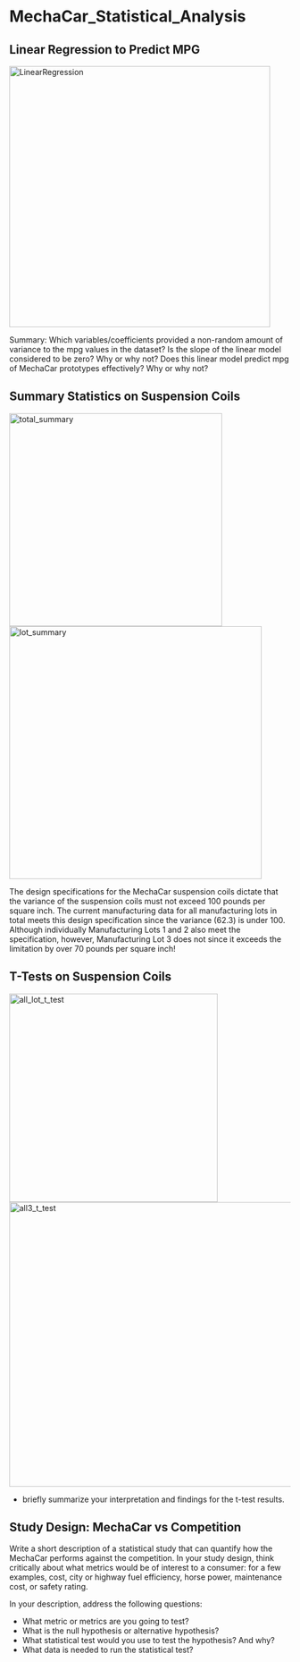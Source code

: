# MechaCar_Statistical_Analysis

## Linear Regression to Predict MPG
<img width="467" alt="LinearRegression" src="https://user-images.githubusercontent.com/33046642/155084898-d9d76fa8-2152-4b62-a2ea-63dd05b19f78.png">

  Summary:
  Which variables/coefficients provided a non-random amount of variance to the mpg values in the dataset?
  Is the slope of the linear model considered to be zero? Why or why not?
  Does this linear model predict mpg of MechaCar prototypes effectively? Why or why not?

## Summary Statistics on Suspension Coils
<img width="381" alt="total_summary" src="https://user-images.githubusercontent.com/33046642/155084956-fea2658a-5ac8-4bff-ae05-5eedee80fe3b.png">
<img width="452" alt="lot_summary" src="https://user-images.githubusercontent.com/33046642/155084975-53cc2270-d66c-4e38-a703-a68a9736a1b7.png">

The design specifications for the MechaCar suspension coils dictate that the variance of the suspension coils must not exceed 100 pounds per square inch. The current manufacturing data for all manufacturing lots in total meets this design specification since the variance (62.3) is under 100. Although individually Manufacturing Lots 1 and 2 also meet the specification, however, Manufacturing Lot 3 does not since it exceeds the limitation by over 70 pounds per square inch! 
    
## T-Tests on Suspension Coils
<img width="373" alt="all_lot_t_test" src="https://user-images.githubusercontent.com/33046642/155085030-086514d1-7ccd-4a4d-ae23-d2da70f78ec8.png">
<img width="509" alt="all3_t_test" src="https://user-images.githubusercontent.com/33046642/155085053-835fd7ae-8215-4ff6-be45-be288837b359.png">

 - briefly summarize your interpretation and findings for the t-test results.
    
## Study Design: MechaCar vs Competition
    
Write a short description of a statistical study that can quantify how the MechaCar performs against the competition. In your study design, think critically about what metrics would be of interest to a consumer: for a few examples, cost, city or highway fuel efficiency, horse power, maintenance cost, or safety rating.
    
In your description, address the following questions:
- What metric or metrics are you going to test?
- What is the null hypothesis or alternative hypothesis?
- What statistical test would you use to test the hypothesis? And why?
- What data is needed to run the statistical test?
